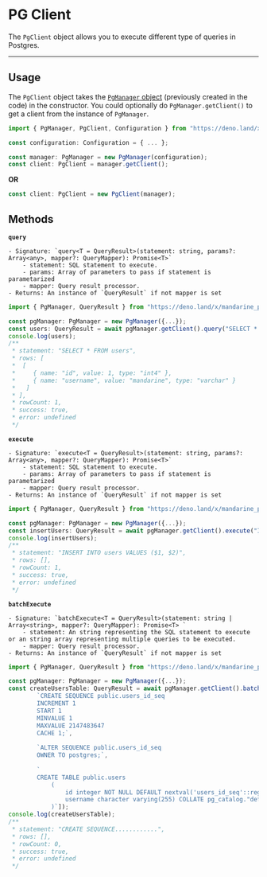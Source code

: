 # PG Client
The `PgClient` object allows you to execute different type of queries in Postgres.

---------

## Usage
The `PgClient` object takes the [`PgManager` object](/docs/v2.2.1/pg-driver/pgmanager) (previously created in the code) in the constructor. You could optionally do `PgManager.getClient()` to get a client from the instance of `PgManager`.

```typescript
import { PgManager, PgClient, Configuration } from "https://deno.land/x/mandarine_postgres@v2.2.1/ts-src/mod.ts";

const configuration: Configuration = { ... };

const manager: PgManager = new PgManager(configuration);
const client: PgClient = manager.getClient();
```
**OR**
```typescript
const client: PgClient = new PgClient(manager);
```

## Methods

**`query`**  

    - Signature: `query<T = QueryResult>(statement: string, params?: Array<any>, mapper?: QueryMapper): Promise<T>`
        - statement: SQL statement to execute.
        - params: Array of parameters to pass if statement is parametarized
        - mapper: Query result processor.
    - Returns: An instance of `QueryResult` if not mapper is set

```typescript
import { PgManager, QueryResult } from "https://deno.land/x/mandarine_postgres@v2.2.1/ts-src/mod.ts";

const pgManager: PgManager = new PgManager({...});
const users: QueryResult = await pgManager.getClient().query("SELECT * FROM users");
console.log(users);
/**
 * statement: "SELECT * FROM users",
 * rows: [
 *  [
 *     { name: "id", value: 1, type: "int4" },
 *     { name: "username", value: "mandarine", type: "varchar" }
 *   ]
 * ],
 * rowCount: 1,
 * success: true,
 * error: undefined
 */
```

**`execute`**  

    - Signature: `execute<T = QueryResult>(statement: string, params?: Array<any>, mapper?: QueryMapper): Promise<T>`
        - statement: SQL statement to execute.
        - params: Array of parameters to pass if statement is parametarized
        - mapper: Query result processor.
    - Returns: An instance of `QueryResult` if not mapper is set

```typescript
import { PgManager, QueryResult } from "https://deno.land/x/mandarine_postgres@v2.2.1/ts-src/mod.ts";

const pgManager: PgManager = new PgManager({...});
const insertUsers: QueryResult = await pgManager.getClient().execute("INSERT INTO users VALUES ($1, $2)", [1, 'mandarine']);
console.log(insertUsers);
/**
 * statement: "INSERT INTO users VALUES ($1, $2)",
 * rows: [],
 * rowCount: 1,
 * success: true,
 * error: undefined
 */
```

**`batchExecute`**  

    - Signature: `batchExecute<T = QueryResult>(statement: string | Array<string>, mapper?: QueryMapper): Promise<T> `
        - statement: An string representing the SQL statement to execute or an string array representing multiple queries to be executed.
        - mapper: Query result processor.
    - Returns: An instance of `QueryResult` if not mapper is set

```typescript
import { PgManager, QueryResult } from "https://deno.land/x/mandarine_postgres@v2.2.1/ts-src/mod.ts";

const pgManager: PgManager = new PgManager({...});
const createUsersTable: QueryResult = await pgManager.getClient().batchExecute([
        `CREATE SEQUENCE public.users_id_seq
        INCREMENT 1
        START 1
        MINVALUE 1
        MAXVALUE 2147483647
        CACHE 1;`,
        
        `ALTER SEQUENCE public.users_id_seq
        OWNER TO postgres;`,
        
        `
        CREATE TABLE public.users
            (
                id integer NOT NULL DEFAULT nextval('users_id_seq'::regclass),
                username character varying(255) COLLATE pg_catalog."default",
            )`]);
console.log(createUsersTable);
/**
 * statement: "CREATE SEQUENCE............",
 * rows: [],
 * rowCount: 0,
 * success: true,
 * error: undefined
 */
```